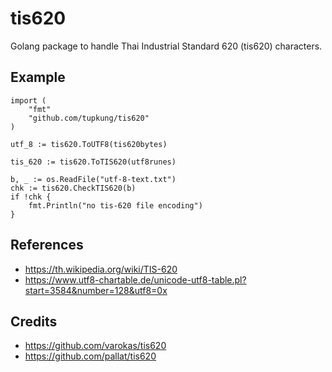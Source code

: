# tis620
Golang package to handle Thai Industrial Standard 620 (tis620) characters.

## Example
    import (
        "fmt"
        "github.com/tupkung/tis620"
    )

    utf_8 := tis620.ToUTF8(tis620bytes)

    tis_620 := tis620.ToTIS620(utf8runes)

    b, _ := os.ReadFile("utf-8-text.txt")
    chk := tis620.CheckTIS620(b)
    if !chk {
        fmt.Println("no tis-620 file encoding")
    }

## References
* https://th.wikipedia.org/wiki/TIS-620
* https://www.utf8-chartable.de/unicode-utf8-table.pl?start=3584&number=128&utf8=0x

## Credits
* https://github.com/varokas/tis620
* https://github.com/pallat/tis620
